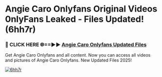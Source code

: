# Angie Caro Onlyfans Original Videos 0nlyFans Leaked - Files Updated! (6hh7r)

<h3>🔴 CLICK HERE 🌐==►► <a href="https://tinyurl.com/2jnfzry5" rel="nofollow">Angie Caro Onlyfans Updated Files</a></h3>

Get Angie Caro Onlyfans and all content. Now you can access all videos and pictures of Angie Caro Onlyfans. New Updated Files 2025!

[![6hh7r](https://i.imgur.com/GyGTBgg.gif)](https://tinyurl.com/2jnfzry5)
